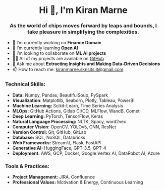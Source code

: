 <!DOCTYPE html>
<html lang="en">
<head>
  <meta charset="UTF-8">
  <meta name="viewport" content="width=device-width, initial-scale=1.0">
  <title>Kiran Marne - Data Scientist</title>
</head>
<body>
  <h1 align="center">Hi 👋, I'm Kiran Marne</h1>
  <h3 align="center">As the world of chips moves forward by leaps and bounds, I take pleasure in simplifying the complexities.</h3>

  <ul>
    <li>🔭 I’m currently working on <strong>Finance Domain</strong></li>
    <li>🌱 I’m currently learning <strong>Open AI</strong></li>
    <li>👯 I’m looking to collaborate on <strong>ML AI projects</strong></li>
    <li>👨‍💻 All of my projects are available on <a href="https://github.com/Neuro-kiran">GitHub</a></li>
    <li>💬 Ask me about <strong>Extracting Insights and Making Data-Driven Decisions</strong></li>
    <li>📫 How to reach me: <a href="mailto:kiranmarne.sknsits.it@gmail.com">kiranmarne.sknsits.it@gmail.com</a></li>
  </ul>

  <h3 align="left">Technical Skills:</h3>
  <ul>
    <li><strong>Data:</strong> Numpy, Pandas, BeautifulSoup, PySpark</li>
    <li><strong>Visualization:</strong> Matplotlib, Seaborn, Plotly, Tableau, PowerBI</li>
    <li><strong>Machine Learning:</strong> Scikit-Learn, Time Series Analysis</li>
    <li><strong>MLOps:</strong> GitHub Actions, Gitlab CI/CD, MLFlow, WandB, Comet</li>
    <li><strong>Deep Learning:</strong> PyTorch, TensorFlow, Keras</li>
    <li><strong>Natural Language Processing:</strong> NLTK, Spacy, word2vec</li>
    <li><strong>Computer Vision:</strong> OpenCV, YOLOv5, CNN, ResNet</li>
    <li><strong>Version Control:</strong> Git, GitHub, GitLab</li>
    <li><strong>Database:</strong> SQL, NoSQL, Databricks</li>
    <li><strong>Web Frameworks:</strong> Streamlit, Flask, FastAPI</li>
    <li><strong>Generative AI:</strong> HuggingFace, GPT-3.5, GPT-4</li>
    <li><strong>Deployment:</strong> AWS, GCP, Docker, Google Vertex AI, DataRobot AI, Azure</li>
  </ul>

  <h3 align="left">Tools & Practices:</h3>
  <ul>
    <li><strong>Project Management:</strong> JIRA, Confluence</li>
    <li><strong>Professional Values:</strong> Motivation & Energy, Continuous Learning</li>
  </ul>
</body>
</html>
